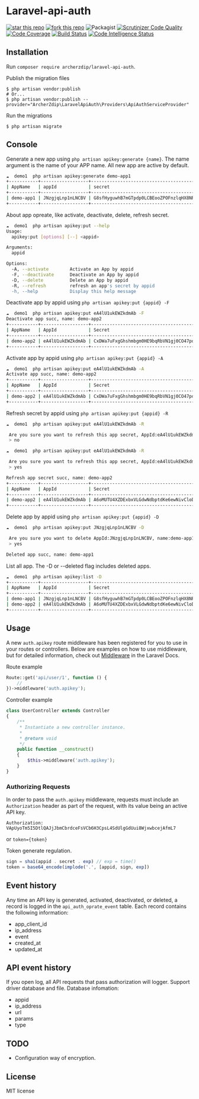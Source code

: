 # Laravel-api-auth

[![star this repo](http://githubbadges.com/star.svg?user=ArcherZdip&repo=laravel-api-auth&style=default)](https://github.com/ArcherZdip/laravel-api-auth)
[![fork this repo](http://githubbadges.com/fork.svg?user=ArcherZdip&repo=laravel-api-auth&style=default)](https://github.com/ArcherZdip/laravel-api-auth/fork)
![Packagist](https://img.shields.io/packagist/dt/archerzdip/laravel-api-auth)
[![Scrutinizer Code Quality](https://scrutinizer-ci.com/g/ArcherZdip/laravel-api-auth/badges/quality-score.png?b=master)](https://scrutinizer-ci.com/g/ArcherZdip/laravel-api-auth/?branch=master)
[![Code Coverage](https://scrutinizer-ci.com/g/ArcherZdip/laravel-api-auth/badges/coverage.png?b=master)](https://scrutinizer-ci.com/g/ArcherZdip/laravel-api-auth/?branch=master)
[![Build Status](https://scrutinizer-ci.com/g/ArcherZdip/laravel-api-auth/badges/build.png?b=master)](https://scrutinizer-ci.com/g/ArcherZdip/laravel-api-auth/build-status/master)
[![Code Intelligence Status](https://scrutinizer-ci.com/g/ArcherZdip/laravel-api-auth/badges/code-intelligence.svg?b=master)](https://scrutinizer-ci.com/code-intelligence)

## Installation
Run `composer require archerzdip/laravel-api-auth`.

Publish the migration files

    $ php artisan vendor:publish
    # Or...
    $ php artisan vendor:publish --provider="ArcherZdip\LaravelApiAuth\Providers\ApiAuthServiceProvider"

Run the migrations

    $ php artisan migrate

## Console
Generate a new app using `php artisan apikey:generate {name}`. The name argument is the name of your APP name.  All new app are active by default.
 ```bash
☁  demo1  php artisan apikey:generate demo-app1
+-----------+------------------+------------------------------------------------------------------+---------------------+
| AppName   | appId            | secret                                                           | CreateAt            |
+-----------+------------------+------------------------------------------------------------------+---------------------+
| demo-app1 | JNzgjqLnp1nLNCBV | G8sfHyguwhB7mGTpdp0LCBEooZPOFnzlqHX8NRCZSG7miWwPRihNw4vsmcSeYChq | 2019-08-16 06:50:08 |
+-----------+------------------+------------------------------------------------------------------+---------------------+

```

About app opreate, like activate, deactivate, delete, refresh secret.

```bash
☁  demo1  php artisan apikey:put --help        
Usage:
  apikey:put [options] [--] <appid>

Arguments:
  appid                 

Options:
  -A, --activate        Activate an App by appid
  -F, --deactivate      Deactivate an App by appid
  -D, --delete          Delete an App by appid
  -R, --refresh         refresh an app's secret by appid
  -h, --help            Display this help message
```

Deactivate app by appid using `php artisan apikey:put {appid} -F`

```bash
☁  demo1  php artisan apikey:put eA4lU1ukEWZkdmAb -F
Deactivate app succ, name: demo-app2
+-----------+------------------+------------------------------------------------------------------+-------------+---------------------+
| AppName   | AppId            | Secret                                                           | Status      | CreateAt            |
+-----------+------------------+------------------------------------------------------------------+-------------+---------------------+
| demo-app2 | eA4lU1ukEWZkdmAb | CxDWa7uFxgGhshmbgm0HE9bqRbVN1gj0CO47pdwZzXpWhfuebvULfUwmnCPK59ph | deactivated | 2019-08-16 06:59:06 |
+-----------+------------------+------------------------------------------------------------------+-------------+---------------------+

```

Activate app by appid using `php artisan apikey:put {appid} -A`

```bash
☁  demo1  php artisan apikey:put eA4lU1ukEWZkdmAb -A
Activate app succ, name: demo-app2
+-----------+------------------+------------------------------------------------------------------+--------+---------------------+
| AppName   | AppId            | Secret                                                           | Status | CreateAt            |
+-----------+------------------+------------------------------------------------------------------+--------+---------------------+
| demo-app2 | eA4lU1ukEWZkdmAb | CxDWa7uFxgGhshmbgm0HE9bqRbVN1gj0CO47pdwZzXpWhfuebvULfUwmnCPK59ph | active | 2019-08-16 06:59:06 |
+-----------+------------------+------------------------------------------------------------------+--------+---------------------+
```

Refresh secret by appid using `php artisan apikey:put {appid} -R`
```bash
☁  demo1  php artisan apikey:put eA4lU1ukEWZkdmAb -R

 Are you sure you want to refresh this app secret, AppId:eA4lU1ukEWZkdmAb, name:demo-app2 ? (yes/no) [no]:
 > no 

☁  demo1  php artisan apikey:put eA4lU1ukEWZkdmAb -R

 Are you sure you want to refresh this app secret, AppId:eA4lU1ukEWZkdmAb, name:demo-app2 ? (yes/no) [no]:
 > yes

Refresh app secret succ, name: demo-app2
+-----------+------------------+------------------------------------------------------------------+--------+---------------------+
| AppName   | AppId            | Secret                                                           | Status | CreateAt            |
+-----------+------------------+------------------------------------------------------------------+--------+---------------------+
| demo-app2 | eA4lU1ukEWZkdmAb | A6oMUTU4XZDExbxVLGdwNdbptdKe6ewNivCloDXsRTYGTQfjCZVqMQUeiq651Zq0 | active | 2019-08-16 06:59:06 |
+-----------+------------------+------------------------------------------------------------------+--------+---------------------+

```

Delete app by appid using `php artisan apikey:put {appid} -D`

```bash
☁  demo1  php artisan apikey:put JNzgjqLnp1nLNCBV -D

 Are you sure you want to delete AppId:JNzgjqLnp1nLNCBV, name:demo-app1 ? (yes/no) [no]:
 > yes

Deleted app succ, name: demo-app1
```

List all app. The -D or --deleted flag includes deleted apps.
```bash
☁  demo1  php artisan apikey:list -D
+-----------+------------------+------------------------------------------------------------------+---------+---------------------+
| AppName   | AppId            | Secret                                                           | Status  | CreateAt            |
+-----------+------------------+------------------------------------------------------------------+---------+---------------------+
| demo-app1 | JNzgjqLnp1nLNCBV | G8sfHyguwhB7mGTpdp0LCBEooZPOFnzlqHX8NRCZSG7miWwPRihNw4vsmcSeYChq | deleted | 2019-08-16 06:50:08 |
| demo-app2 | eA4lU1ukEWZkdmAb | A6oMUTU4XZDExbxVLGdwNdbptdKe6ewNivCloDXsRTYGTQfjCZVqMQUeiq651Zq0 | active  | 2019-08-16 06:59:06 |
+-----------+------------------+------------------------------------------------------------------+---------+---------------------+

```
## Usage
A new `auth.apikey` route middleware has been registered for you to use in your routes or controllers.  Below are examples on how to use middleware, but for detailed information, check out [Middleware](https://laravel.com/docs/middleware) in the Laravel Docs.

Route example

```php
Route::get('api/user/1', function () {
    //
})->middleware('auth.apikey');

```

Controller example

```php
class UserController extends Controller
{
    /**
     * Instantiate a new controller instance.
     *
     * @return void
     */
    public function __construct()
    {
        $this->middleware('auth.apikey');
    }
}
```

### Authorizing Requests

In order to pass the `auth.apikey` middleware, requests must include an `Authorization` header as part of the request, with its value being an active API key.

    Authorization: VApUyoTm5I5DtlQAJjJbmCbrdceFsVCb6H3CpsL4SdUlgGdUui8WjxwbcejAfmL7  

or `token={token}`       

Token generate regulation.  
```php
sign = sha1(appid . secret . exp) // exp = time()
token = base64_encode(implode('.', [appid, sign, exp])
```
                                                                                                                                                                                                                                                                                                                                                                                                                                                          
## Event history
Any time an API key is generated, activated, deactivated, or deleted, a record is logged in the `api_auth_oprate_event` table.  Each record contains the following information:
* app_client_id
* ip_address
* event
* created_at
* updated_at

## API event history
If you open log, all API requests that pass authorization will logger.
Support driver database and file.
Database infomation:
* appid
* ip_address
* url
* params
* type

## TODO
- Configuration way of encryption.

## License
MIT license